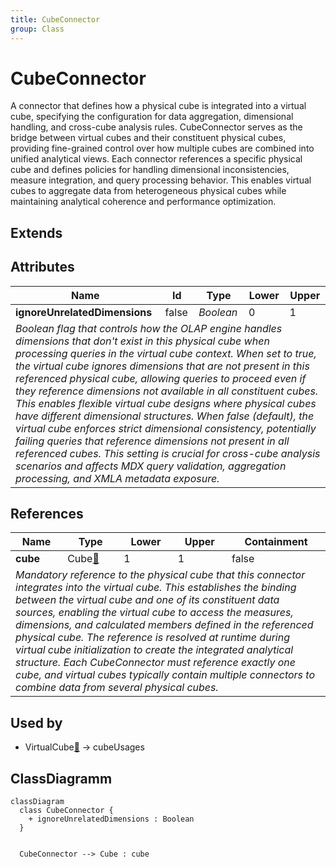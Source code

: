 ```yaml
---
title: CubeConnector
group: Class
---
```


# CubeConnector<a name="class-cubeconnector"></a>

A connector that defines how a physical cube is integrated into a virtual cube, specifying the configuration for data aggregation, dimensional handling, and cross-cube analysis rules. CubeConnector serves as the bridge between virtual cubes and their constituent physical cubes, providing fine-grained control over how multiple cubes are combined into unified analytical views. Each connector references a specific physical cube and defines policies for handling dimensional inconsistencies, measure integration, and query processing behavior. This enables virtual cubes to aggregate data from heterogeneous physical cubes while maintaining analytical coherence and performance optimization.
## Extends

## Attributes

<table>
  <thead>
    <tr>
      <th>Name</th>
      <th>Id</th>
      <th>Type</th>
      <th>Lower</th>
      <th>Upper</th>
    </tr>
  </thead>
  <tbody>
    <tr>
      <td><strong>ignoreUnrelatedDimensions</strong></td>
      <td>false</td>
      <td><em>Boolean</em></td>
      <td>0</td>
      <td>1</td>
    </tr>
    <tr>
      <td colspan="5"><em>Boolean flag that controls how the OLAP engine handles dimensions that don't exist in this physical cube when processing queries in the virtual cube context. When set to true, the virtual cube ignores dimensions that are not present in this referenced physical cube, allowing queries to proceed even if they reference dimensions not available in all constituent cubes. This enables flexible virtual cube designs where physical cubes have different dimensional structures. When false (default), the virtual cube enforces strict dimensional consistency, potentially failing queries that reference dimensions not present in all referenced cubes. This setting is crucial for cross-cube analysis scenarios and affects MDX query validation, aggregation processing, and XMLA metadata exposure.</em></td>
    </tr>
  </tbody>
</table>

## References

<table>
  <thead>
    <tr>
      <th>Name</th>
      <th>Type</th>
      <th>Lower</th>
      <th>Upper</th>
      <th>Containment</th>
    </tr>
  </thead>
  <tbody>
    <tr>
      <td><strong>cube</strong></td>
      <td>Cube<a href="./class-Cube">🔗</a></td>
      <td>1</td>
      <td>1</td>
      <td>false</td>
    </tr>
    <tr>
      <td colspan="5"><em>Mandatory reference to the physical cube that this connector integrates into the virtual cube. This establishes the binding between the virtual cube and one of its constituent data sources, enabling the virtual cube to access the measures, dimensions, and calculated members defined in the referenced physical cube. The reference is resolved at runtime during virtual cube initialization to create the integrated analytical structure. Each CubeConnector must reference exactly one cube, and virtual cubes typically contain multiple connectors to combine data from several physical cubes.</em></td>
    </tr>
  </tbody>
</table>



## Used by

- VirtualCube[🔗](./class-VirtualCube) → cubeUsages

## ClassDiagramm

```mermaid
classDiagram
  class CubeConnector {
    + ignoreUnrelatedDimensions : Boolean
  }


  CubeConnector --> Cube : cube

```
